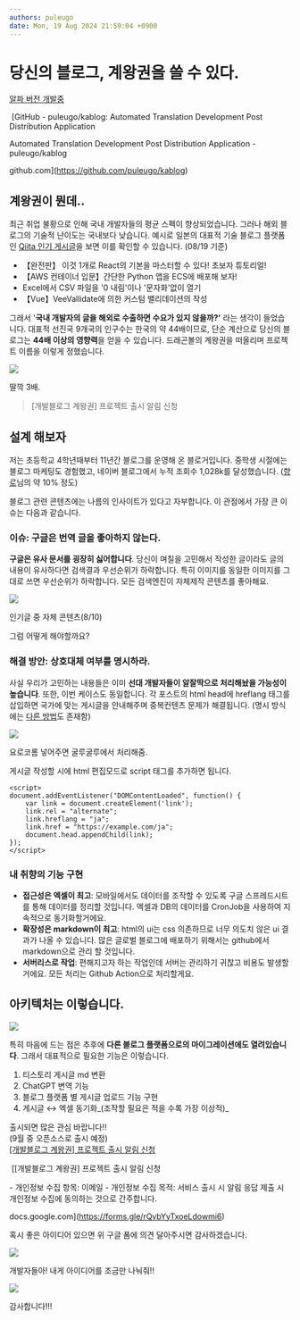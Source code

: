 ```yaml
---
authors: puleugo
date: Mon, 19 Aug 2024 21:59:04 +0900
---
```


# 당신의 블로그, 계왕권을 쓸 수 있다.

[알파 버전 개발중](https://github.com/puleugo/kablog)

 [GitHub - puleugo/kablog: Automated Translation Development Post Distribution Application

Automated Translation Development Post Distribution Application - puleugo/kablog

github.com](https://github.com/puleugo/kablog)

## 계왕권이 뭔데..

최근 취업 불황으로 인해 국내 개발자들의 평균 스펙이 향상되었습니다. 그러나 해외 블로그의 기술적 난이도는 국내보다 낮습니다. 예시로 일본의 대표적 기술 블로그 플랫폼인 [Qiita 인기 게시글](https://qiita.com/trend)을 보면 이를 확인할 수 있습니다. (08/19 기준)

*   【완전판】 이것 1개로 React의 기본을 마스터할 수 있다! 초보자 튜토리얼!
*   【AWS 컨테이너 입문】간단한 Python 앱을 ECS에 배포해 보자!
*   Excel에서 CSV 파일을 '0 내림'이나 '문자화'없이 열기
*   【Vue】VeeVallidate에 의한 커스텀 밸리데이션의 작성

그래서 '**국내 개발자의 글을 해외로 수출하면 수요가 있지 않을까?'** 라는 생각이 들었습니다. 대표적 선진국 9개국의 인구수는 한국의 약 44배이므로, 단순 계산으로 당신의 블로그는 **44배 이상의 영향력**을 얻을 수 있습니다. 드래곤볼의 계왕권을 떠올리며 프로젝트 이름을 이렇게 정했습니다.

![](https://blog.kakaocdn.net/dn/CBX8T/btsI5dW2Rr2/EettUYp2gyLk6Ztnpxamb1/img.png)

딸깍 3배.

> \[개발블로그 계왕권\] 프로젝트 출시 알림 신청

## 설계 해보자

저는 초등학교 4학년때부터 11년간 블로그를 운영해 온 블로거입니다. 중학생 시절에는 블로그 마케팅도 경험했고, 네이버 블로그에서 누적 조회수 1,028k를 달성했습니다. ([향로](https://jojoldu.tistory.com/)님의 약 10% 정도)

블로그 관련 콘텐츠에는 나름의 인사이트가 있다고 자부합니다. 이 관점에서 가장 큰 이슈는 다음과 같습니다.

### 이슈: 구글은 번역 글을 좋아하지 않는다. 

**구글은 유사 문서를 굉장히 싫어합니다**. 당신이 며칠을 고민해서 작성한 글이라도 글의 내용이 유사하다면 검색결과 우선순위가 하락합니다. 특히 이미지를 동일한 이미지를 그대로 쓰면 우선순위가 하락합니다. 모든 검색엔진이 자체제작 콘텐츠를 좋아해요.

![](https://blog.kakaocdn.net/dn/Ck4j8/btsI9wN5tXS/vudkdGWYzi0yzuyxVJrXkK/img.png)

인기글 중 자체 콘텐츠(8/10)

그럼 어떻게 해야할까요? 

### 해결 방안: 상호대체 여부를 명시하라.

사실 우리가 고민하는 내용들은 이미 **선대 개발자들이 알잘딱으로 처리해놨을 가능성이 높습니다**. 또한, 이번 케이스도 동일합니다. 각 포스트의 html head에 hreflang 태그를 삽입하면 국가에 맞는 게시글을 안내해주며 중복컨텐츠 문제가 해결됩니다. (명시 방식에는 [다른 방법](https://developers.google.com/search/docs/specialty/international/localized-versions?hl=en&visit_id=638593952115326122-859270653&rd=1)도 존재함)

![](https://blog.kakaocdn.net/dn/cetFp9/btsI6TDnYjZ/ecm8XMOuyQCjE6Afy8NuJ1/img.png)

요로코롬 넣어주면 굴루굴루에서 처리해줌.

게시글 작성할 시에 html 편집모드로 script 태그를 추가하면 됩니다.

```
<script>
document.addEventListener("DOMContentLoaded", function() {
    var link = document.createElement('link');
    link.rel = "alternate";
    link.hreflang = "ja";
    link.href = "https://example.com/ja";
    document.head.appendChild(link);
});
</script>
```

### 내 취향의 기능 구현

*   **접근성은 엑셀이 최고**: 모바일에서도 데이터를 조작할 수 있도록 구글 스프레드시트를 통해 데이터를 정리할 것입니다. 엑셀과 DB의 데이터를 CronJob을 사용하여 지속적으로 동기화할거에요.
*   **확장성은 markdown이 최고**: html의 ui는 css 의존하므로 너무 의도치 않은 ui 결과가 나올 수 있습니다. 많은 글로벌 블로그에 배포하기 위해서는 github에서 markdown으로 관리 할 것입니다.
*   **서버리스로 작업**: 편해지고자 하는 작업인데 서버는 관리하기 귀찮고 비용도 발생할거에요. 모든 처리는 Github Action으로 처리할게요.

## 아키텍처는 이렇습니다.

![](https://blog.kakaocdn.net/dn/dYEaUf/btsI8JHs3IP/UhtzoHZaXrAqI07gNqrrN0/img.png)

특히 마음에 드는 점은 추후에 **다른 블로그 플랫폼으로의 마이그레이션에도 열려있습니다**. 그래서 대표적으로 필요한 기능은 이렇습니다.

1.  티스토리 게시글 md 변환
2.  ChatGPT 변역 기능
3.  블로그 플랫폼 별 게시글 업로드 기능 구현
4.  게시글 ↔ 엑셀 동기화_(조작할 필요은 적을 수록 가장 이상적)_

출시되면 많은 관심 바랍니다!!  
(9월 중 오픈소스로 출시 예정)  
[\[개발블로그 계왕권\] 프로젝트 출시 알림 신청](https://forms.gle/rQvbYyTxoeLdowmi6)

 [\[개발블로그 계왕권\] 프로젝트 출시 알림 신청

\- 개인정보 수집 항목: 이메일 - 개인정보 수집 목적: 서비스 출시 시 알림 응답 제출 시 개인정보 수집에 동의하는 것으로 간주합니다.

docs.google.com](https://forms.gle/rQvbYyTxoeLdowmi6)

혹시 좋은 아이디어 있으면 위 구글 폼에 의견 달아주시면 감사하겠습니다.

![](https://blog.kakaocdn.net/dn/pDuYs/btsI9GXo1z5/orkbQ0pkKu1KNxiZuFmkMK/img.webp)

개발자들아! 내게 아이디어를 조금만 나눠줘!!

![](https://blog.kakaocdn.net/dn/Egome/btsI83MvG8b/f19SGQkAV6Jcp9nAfFUWEk/img.png)

감사합니다!!!

